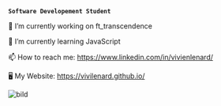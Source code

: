 

**`Software Developement Student`**

🔭 I’m currently working on ft_transcendence

🌱 I’m currently learning JavaScript

📫 How to reach me: https://www.linkedin.com/in/vivienlenard/

🖥️ My Website: https://vivilenard.github.io/

![bild](https://live.staticflickr.com/65535/48290032862_7f98b441ed_b.jpg)


<!--
**vivilenard/vivilenard** is a ✨ _special_ ✨ repository because its `README.md` (this file) appears on your GitHub profile.

Here are some ideas to get you started:

- 🔭 I’m currently working on ...
- 🌱 I’m currently learning ...
- 👯 I’m looking to collaborate on ...
- 🤔 I’m looking for help with ...
- 💬 Ask me about ...
- 📫 How to reach me: ...
- 😄 Pronouns: ...
- ⚡ Fun fact: ...
-->
